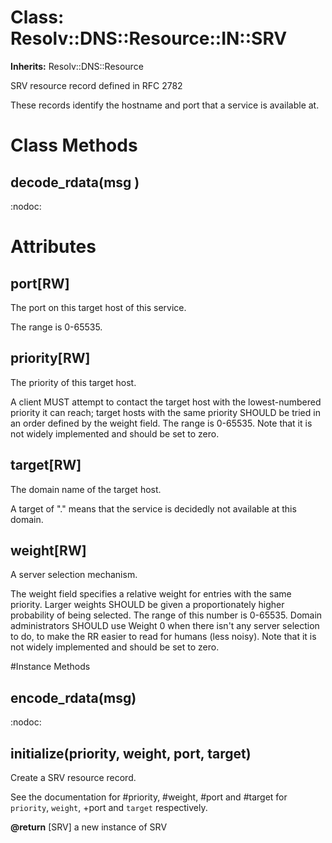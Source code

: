 # Class: Resolv::DNS::Resource::IN::SRV
**Inherits:** Resolv::DNS::Resource
    

SRV resource record defined in RFC 2782

These records identify the hostname and port that a service is available at.


# Class Methods
## decode_rdata(msg ) [](#method-c-decode_rdata)
:nodoc:
# Attributes
## port[RW] [](#attribute-i-port)
The port on this target host of this service.

The range is 0-65535.

## priority[RW] [](#attribute-i-priority)
The priority of this target host.

A client MUST attempt to contact the target host with the lowest-numbered
priority it can reach; target hosts with the same priority SHOULD be tried in
an order defined by the weight field. The range is 0-65535.  Note that it is
not widely implemented and should be set to zero.

## target[RW] [](#attribute-i-target)
The domain name of the target host.

A target of "." means that the service is decidedly not available at this
domain.

## weight[RW] [](#attribute-i-weight)
A server selection mechanism.

The weight field specifies a relative weight for entries with the same
priority. Larger weights SHOULD be given a proportionately higher probability
of being selected. The range of this number is 0-65535.  Domain administrators
SHOULD use Weight 0 when there isn't any server selection to do, to make the
RR easier to read for humans (less noisy). Note that it is not widely
implemented and should be set to zero.


#Instance Methods
## encode_rdata(msg) [](#method-i-encode_rdata)
:nodoc:

## initialize(priority, weight, port, target) [](#method-i-initialize)
Create a SRV resource record.

See the documentation for #priority, #weight, #port and #target for
`priority`, `weight`, +port and `target` respectively.

**@return** [SRV] a new instance of SRV

